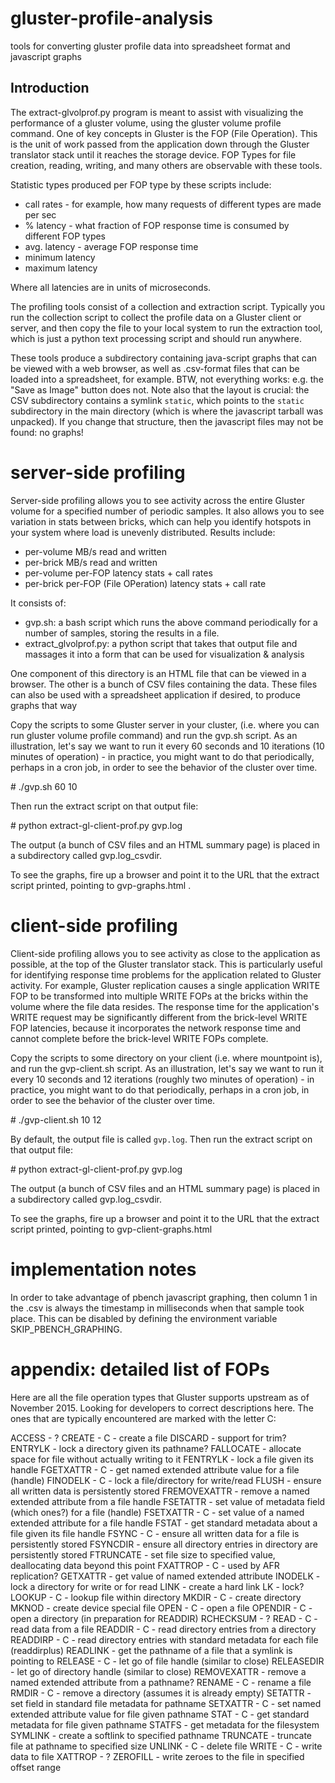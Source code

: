 # gluster-profile-analysis
tools for converting gluster profile data into spreadsheet format and javascript graphs

## Introduction

The extract-glvolprof.py program is meant to assist with visualizing the performance of
a gluster volume, using the gluster volume profile command.  One of key concepts in Gluster is the FOP (File Operation).  This is the unit of work passed from the application down through the Gluster translator stack until it reaches the storage device.  FOP Types for file creation, reading, writing, and many others are observable with these tools.


Statistic types produced per FOP type by these scripts include:

- call rates - for example, how many requests of different types are made per sec
- % latency - what fraction of FOP response time is consumed by different FOP types
- avg. latency - average FOP response time
- minimum latency
- maximum latency

Where all latencies are in units of microseconds.

The profiling tools consist of a collection and extraction script.  Typically you run the collection script to collect the profile data on a Gluster client or server, and then copy the file to your local system to run the extraction tool, which is just a python text processing script and should run anywhere.

These tools produce a subdirectory containing java-script graphs that can be viewed with a web browser, as well as .csv-format files that can be loaded into a spreadsheet, for example.  BTW, not everything works: e.g. the "Save as Image" button does not. Note also that the layout is crucial: the CSV subdirectory contains a
symlink <code>static</code>, which points to the <code>static</code> subdirectory in the
main directory (which is where the javascript tarball was unpacked). If you change that structure, then the javascript files may not be found: no graphs!

# server-side profiling

Server-side profiling allows you to see activity across the entire Gluster volume for a specified number of periodic samples.  It also allows you to see variation in stats between bricks, which can help you identify hotspots in your system where load is unevenly distributed.  Results include:

* per-volume MB/s read and written
* per-brick MB/s read and written
* per-volume per-FOP latency stats + call rates
* per-brick per-FOP (File OPeration) latency stats + call rate

It consists of:

* gvp.sh: a bash script which runs the above command periodically for a number
of samples, storing the results in a file.
* extract_glvolprof.py: a python script that takes that output file
and massages it into a form that can be used for visualization & analysis 

One component of this directory is an HTML file that can be viewed in a
browser. The other is a bunch of CSV files containing the
data. These files can also be used with a spreadsheet application if
desired, to produce graphs that way

Copy the scripts to some Gluster server in your cluster, (i.e. where you can run gluster volume profile command) and run the gvp.sh script. As an illustration, let's say we want to run it every 60 seconds and 10 iterations
(10 minutes of operation) - in practice, you might want to
do that periodically, perhaps in a cron job, in order to see the behavior
of the cluster over time.

\# ./gvp.sh 60 10

Then run the extract script
on that output file:

\# python extract-gl-client-prof.py gvp.log

The output (a bunch of CSV files and an HTML summary page) is placed in a subdirectory called gvp.log\_csvdir. 

To see the graphs, fire up a browser and point it to the URL that the extract script printed, pointing to gvp-graphs.html .

# client-side profiling

Client-side profiling allows you to see activity as close to the application as possible, at the top of the Gluster translator stack.  This is particularly useful for identifying response time problems for the application  related to Gluster activity.  For example, Gluster replication causes a single application WRITE FOP to be transformed into multiple WRITE FOPs at the bricks within the volume where the file data resides.  The response time for the application's WRITE request may be significantly different from the brick-level WRITE FOP latencies, because it incorporates the network response time and cannot complete before the brick-level WRITE FOPs complete.

Copy the scripts to some directory on your client (i.e. where mountpoint is), and run the gvp-client.sh script. As an illustration, let's say we want to run it every 10 seconds and 12 iterations
(roughly two minutes of operation) - in practice, you might want to
do that periodically, perhaps in a cron job, in order to see the behavior
of the cluster over time.

\# ./gvp-client.sh 10 12

By default, the output file is called <code>gvp.log</code>. Then run the extract script
on that output file:

\# python extract-gl-client-prof.py gvp.log

The output (a bunch of CSV files and an HTML summary page) is placed in
a subdirectory called gvp.log_csvdir.  

To see the graphs, fire up a browser and point it to the URL that the extract
script printed, pointing to gvp-client-graphs.html

# implementation notes

In order to take advantage of pbench javascript graphing, then column 1 in the .csv is always the timestamp in milliseconds when that sample took place. This can be disabled by defining the environment variable SKIP\_PBENCH\_GRAPHING.

# appendix: detailed list of FOPs

Here are all the file operation types that Gluster supports upstream as of November 2015.  Looking for developers to correct descriptions here.  The ones that are typically encountered are marked with the letter C:

ACCESS - ?
CREATE - C - create a file
DISCARD - support for trim?
ENTRYLK - lock a directory given its pathname?
FALLOCATE - allocate space for file without actually writing to it
FENTRYLK - lock a file given its handle
FGETXATTR - C - get named extended attribute value for a file (handle)
FINODELK - C - lock a file/directory for write/read
FLUSH - ensure all written data is persistently stored
FREMOVEXATTR - remove a named extended attribute from a file handle
FSETATTR - set value of metadata field (which ones?) for a file (handle)
FSETXATTR - C - set value of a named extended attribute for a file handle
FSTAT - get standard metadata about a file given its file handle
FSYNC - C - ensure all written data for a file is persistently stored
FSYNCDIR - ensure all directory entries in directory are persistently stored
FTRUNCATE - set file size to specified value, deallocating data beyond this point
FXATTROP - C - used by AFR replication?
GETXATTR - get value of named extended attribute
INODELK - lock a directory for write or for read
LINK - create a hard link
LK - lock?
LOOKUP - C - lookup file within directory
MKDIR - C - create directory
MKNOD - create device special file
OPEN - C - open a file
OPENDIR - C - open a directory (in preparation for READDIR)
RCHECKSUM - ?
READ - C - read data from a file
READDIR - C - read directory entries from a directory
READDIRP - C - read directory entries with standard metadata for each file (readdirplus)
READLINK - get the pathname of a file that a symlink is pointing to
RELEASE - C - let go of file handle (similar to close)
RELEASEDIR - let go of directory handle (similar to close)
REMOVEXATTR - remove a named extended attribute from a pathname?
RENAME - C - rename a file
RMDIR - C - remove a directory (assumes it is already empty)
SETATTR - set field in standard file metadata for pathname
SETXATTR - C - set named extended attribute value for file given pathname
STAT - C - get standard metadata for file given pathname
STATFS - get metadata for the filesystem
SYMLINK - create a softlink to specified pathname
TRUNCATE - truncate file at pathname to specified size
UNLINK - C - delete file
WRITE - C - write data to file
XATTROP - ?
ZEROFILL - write zeroes to the file in specified offset range

